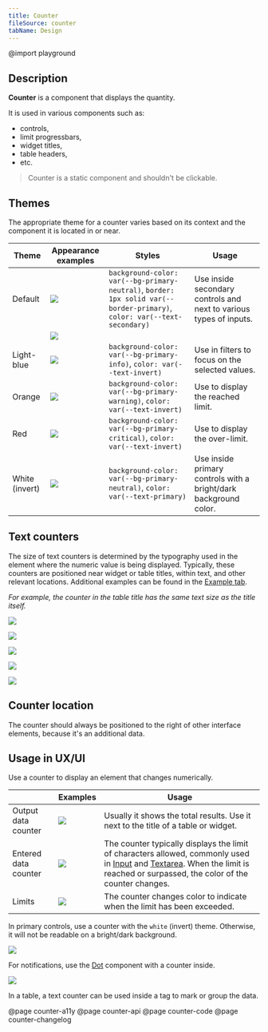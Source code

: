 ```yaml
---
title: Counter
fileSource: counter
tabName: Design
---
```


@import playground

## Description

**Counter** is a component that displays the quantity.

It is used in various components such as:

- controls,
- limit progressbars,
- widget titles,
- table headers,
- etc.

> Counter is a static component and shouldn't be clickable.

## Themes

The appropriate theme for a counter varies based on its context and the component it is located in or near.

| Theme          | Appearance examples       | Styles                                                                                                                   | Usage                                                              |
| -------------- | ------------------------- | ------------------------------------------------------------------------------------------------------------------------ | ------------------------------------------------------------------ |
| Default        | ![](static/secondary.png) | `background-color: var(--bg-primary-neutral)`, `border: 1px solid var(--border-primary)`, `color: var(--text-secondary)` | Use inside secondary controls and next to various types of inputs. |
|                | ![](static/textarea.png)  |                                                                                                                          |                                                                    |
| Light-blue     | ![](static/filter.png)    | `background-color: var(--bg-primary-info)`, `color: var(--text-invert)`                                                  | Use in filters to focus on the selected values.                    |
| Orange         | ![](static/orange.png)    | `background-color: var(--bg-primary-warning)`, `color: var(--text-invert)`                                               | Use to display the reached limit.                                  |
| Red            | ![](static/red.png)       | `background-color: var(--bg-primary-critical)`, `color: var(--text-invert)`                                              | Use to display the over-limit.                                     |
| White (invert) | ![](static/invert.png)    | `background-color: var(--bg-primary-neutral)`, `color: var(--text-primary)`                                              | Use inside primary controls with a bright/dark background color.   |

## Text counters

The size of text counters is determined by the typography used in the element where the numeric value is being displayed. Typically, these counters are positioned near widget or table titles, within text, and other relevant locations. Additional examples can be found in the [Example tab](/components/counter/counter-code/).

_For example, the counter in the table title has the same text size as the title itself._

![](static/heading.png)

![](static/widget-heading.png)

![](static/pills.png)

![](static/limit.png)

![](static/dot.png)

## Counter location

The counter should always be positioned to the right of other interface elements, because it's an additional data.

## Usage in UX/UI

Use a counter to display an element that changes numerically.

|                      | Examples                      | Usage                                                                                                                                                                                                                         |
| -------------------- | ----------------------------- | ----------------------------------------------------------------------------------------------------------------------------------------------------------------------------------------------------------------------------- |
| Output data counter  | ![](static/table.png)         | Usually it shows the total results. Use it next to the title of a table or widget.                                                                                                                                            |
| Entered data counter | ![](static/textarea.png)      | The counter typically displays the limit of characters allowed, commonly used in [Input](/components/input/) and [Textarea](/components/textarea/). When the limit is reached or surpassed, the color of the counter changes. |
| Limits               | ![](static/limit-counter.png) | The counter changes color to indicate when the limit has been exceeded.                                                                                                                                                       |

In primary controls, use a counter with the `white` (invert) theme. Otherwise, it will not be readable on a bright/dark background.

![](static/button-counter.png)

For notifications, use the [Dot](/components/dot/) component with a counter inside.

![](static/notification-yes-no.png)

In a table, a text counter can be used inside a tag to mark or group the data.

@page counter-a11y
@page counter-api
@page counter-code
@page counter-changelog
